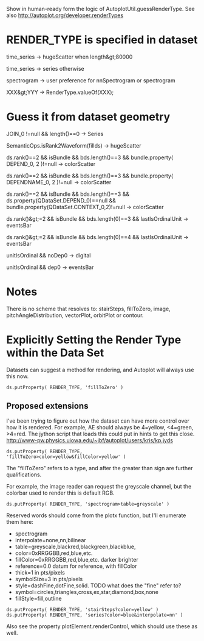 Show in human-ready form the logic of AutoplotUtil.guessRenderType. See
also <http://autoplot.org/developer.renderTypes>

# RENDER\_TYPE is specified in dataset

time\_series &rarr; hugeScatter when length\&gt;80000

time\_series &rarr; series otherwise

spectrogram &rarr; user preference for nnSpectrogram or spectrogram

XXX\&gt;YYY &rarr; RenderType.valueOf(XXX);

# Guess it from dataset geometry

JOIN\_0 \!=null &amp;&amp; length()==0 &rarr; Series

SemanticOps.isRank2Waveform(fillds) &rarr; hugeScatter

ds.rank()==2 && isBundle && bds.length()==3 && bundle.property(
DEPEND\_0, 2 )\!=null &rarr; colorScatter

ds.rank()==2 && isBundle && bds.length()==3 && bundle.property(
DEPENDNAME\_0, 2 )\!=null &rarr; colorScatter

ds.rank()==2 && isBundle && bds.length()==3 &&
ds.property(QDataSet.DEPEND\_0)==null &&
bundle.property(QDataSet.CONTEXT\_0,2)\!=null &rarr; colorScatter

ds.rank()\&gt;=2 &amp;&amp; isBundle &amp;&amp; bds.length(0)==3 &amp;&amp; lastIsOrdinalUnit &rarr;
eventsBar

ds.rank()\&gt;=2 &amp;&amp; isBundle &amp;&amp; bds.length(0)==4 &amp;&amp; lastIsOrdinalUnit &rarr;
eventsBar

unitIsOrdinal &amp;&amp; noDep0 &rarr; digital

unitIsOrdinal &amp;&amp; dep0 &rarr; eventsBar

# Notes

There is no scheme that resolves to: stairSteps, fillToZero, image,
pitchAngleDistribution, vectorPlot, orbitPlot or contour.

# Explicitly Setting the Render Type within the Data Set

Datasets can suggest a method for rendering, and Autoplot will always
use this now.

```
ds.putProperty( RENDER_TYPE, 'fillToZero' )
```
## Proposed extensions

I've been trying to figure out how the dataset can have more control
over how it is rendered. For example, AE should always be 4=yellow,
\<4=green, \>4=red. The jython script that loads this could put in hints
to get this close.
<http://www-pw.physics.uiowa.edu/~jbf/autoplot/users/kris/kp.jyds>

```
ds.putProperty( RENDER_TYPE, 'fillToZero>color=yellow&fillColor=yellow' )
```
The "fillToZero" refers to a type, and after the greater than sign are
further qualifications.

For example, the image reader can request the greyscale channel, but the
colorbar used to render this is default RGB.

```
ds.putProperty( RENDER_TYPE, 'spectrogram>table=greyscale' )
```
Reserved words should come from the plotx function, but I'll enumerate
them here:

  - spectrogram
  - interpolate=none,nn,bilinear
  - table=greyscale,blackred,blackgreen,blackblue,
  - color=0xRRGGBB,red,blue,etc.
  - fillColor=0xRRGGBB,red,blue,etc. darker brighter
  - reference=0.0 datum for reference, with fillColor
  - thick=1 in pts/pixels
  - symbolSize=3 in pts/pixels
  - style=dashFine,dotFine,solid. TODO what does the "fine" refer to?
  - symbol=circles,triangles,cross,ex,star,diamond,box,none
  - fillStyle=fill,outline

```
ds.putProperty( RENDER_TYPE, 'stairSteps?color=yellow' )
ds.putProperty( RENDER_TYPE, 'series?color=blue&interpolate=nn' )
```
Also see the property plotElement.renderControl, which should use these
as well.

